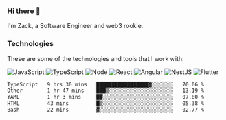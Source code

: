 ### Hi there 👋
I'm Zack, a Software Engineer and web3 rookie.

### Technologies
These are some of the technologies and tools that I work with:

![JavaScript](https://img.shields.io/badge/JavaScript-323330.svg?logo=javascript&logoColor=F7DF1E) 
![TypeScript](https://img.shields.io/badge/TypeScript-007ACC.svg?logo=typescript&logoColor=white) 
![Node](https://img.shields.io/badge/Node.js-43853D.svg?logo=node.js&logoColor=white)
![React](https://img.shields.io/badge/React-20232a.svg?logo=react&logoColor=61DAFB) 
![Angular](https://img.shields.io/badge/Angular-E23237.svg?logo=angularjs&logoColor=white)
![NestJS](https://img.shields.io/badge/NestJS-E0234E?logo=nestjs&logoColor=white)
![Flutter](https://img.shields.io/badge/Flutter-02569B.svg?logo=flutter&logoColor=white)

<!--START_SECTION:waka-->

```txt
TypeScript   9 hrs 30 mins   █████████████████▓░░░░░░░   70.06 %
Other        1 hr 47 mins    ███▒░░░░░░░░░░░░░░░░░░░░░   13.19 %
YAML         1 hr 3 mins     ██░░░░░░░░░░░░░░░░░░░░░░░   07.80 %
HTML         43 mins         █▒░░░░░░░░░░░░░░░░░░░░░░░   05.38 %
Bash         22 mins         ▓░░░░░░░░░░░░░░░░░░░░░░░░   02.77 %
```

<!--END_SECTION:waka-->

